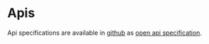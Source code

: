 # Apis 
Api specifications are available in [github](https://github.com/beckn/protocol-specifications/blob/master/core/v0/api/core.yaml) as [open api specification](https://swagger.io/specification/). 

